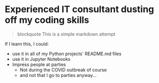 # Experienced IT consultant dusting off my coding skills

> blockquote This is a simple markdown attempt

If I learn this, I could:
- use it in all of my Python projects' README.md files
- use it in Jupyter Notebooks
- Impress people at parties
  - Not during the COVID outbreak of course
   - and not that I go to parties anyway...
